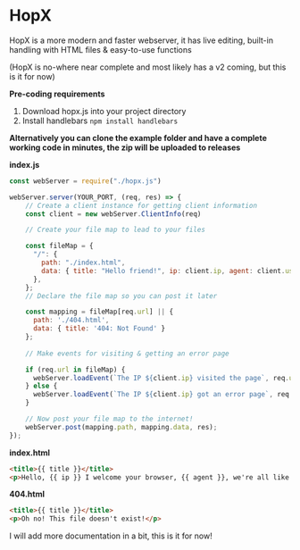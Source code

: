 # HopX
HopX is a more modern and faster webserver, it has live editing, built-in handling with HTML files &amp; easy-to-use functions

(HopX is no-where near complete and most likely has a v2 coming, but this is it for now)

**Pre-coding requirements**

1) Download hopx.js into your project directory
2) Install handlebars `npm install handlebars`

**Alternatively you can clone the example folder and have a complete working code in minutes, the zip will be uploaded to releases**

**index.js**

```js
const webServer = require("./hopx.js")

webServer.server(YOUR_PORT, (req, res) => {
    // Create a client instance for getting client information
    const client = new webServer.ClientInfo(req)

    // Create your file map to lead to your files

    const fileMap = {
      "/": {
        path: "./index.html",
        data: { title: "Hello friend!", ip: client.ip, agent: client.userAgent }
      },
    };
    // Declare the file map so you can post it later

    const mapping = fileMap[req.url] || {
      path: './404.html',
      data: { title: '404: Not Found' }
    };
    
    // Make events for visiting & getting an error page

    if (req.url in fileMap) {
      webServer.loadEvent(`The IP ${client.ip} visited the page`, req.url);
    } else {
      webServer.loadEvent(`The IP ${client.ip} got an error page`, req.url);
    }

    // Now post your file map to the internet!
    webServer.post(mapping.path, mapping.data, res);
});

```

**index.html**
```html
<title>{{ title }}</title>
<p>Hello, {{ ip }} I welcome your browser, {{ agent }}, we're all like family!<p>

```

**404.html**
```html
<title>{{ title }}</title>
<p>Oh no! This file doesn't exist!</p>
```

I will add more documentation in a bit, this is it for now!
